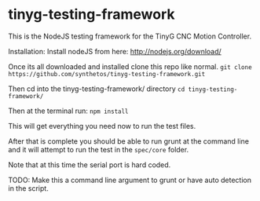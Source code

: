 tinyg-testing-framework
=======================

This is the NodeJS testing framework for the TinyG CNC Motion Controller.

Installation:
Install nodeJS from here: http://nodejs.org/download/

Once its all downloaded and installed clone this repo like normal.
`git clone https://github.com/synthetos/tinyg-testing-framework.git`

Then cd into the tinyg-testing-framework/ directory
`cd tinyg-testing-framework/`

Then at the terminal run:
`npm install`

This will get everything you need now to run the test files.

After that is complete you should be able to run grunt at the command line and it will attempt to run the test in the `spec/core` folder.

Note that at this time the serial port is hard coded.

TODO: Make this a command line argument to grunt or have auto detection in the script.
